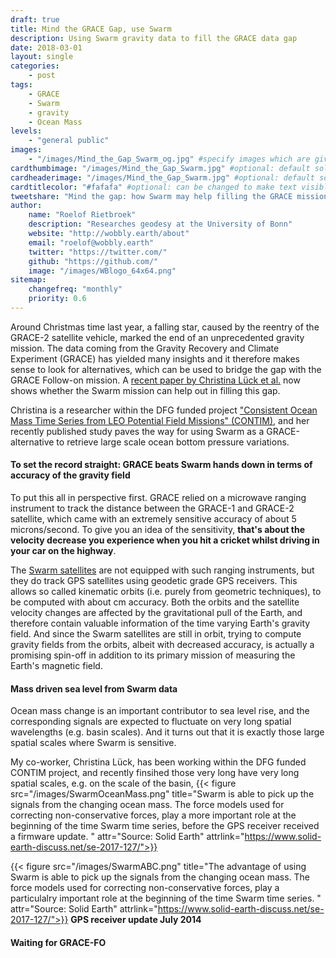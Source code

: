 ```yaml
---
draft: true
title: Mind the GRACE Gap, use Swarm
description: Using Swarm gravity data to fill the GRACE data gap
date: 2018-03-01
layout: single
categories:
    - post
tags:
    - GRACE
    - Swarm
    - gravity
    - Ocean Mass
levels:
    - "general public"
images: 
    - "/images/Mind_the_Gap_Swarm_og.jpg" #specify images which are given to FB and co to add while linking
cardthumbimage: "/images/Mind_the_Gap_Swarm.jpg" #optional: default solid color if unset
cardheaderimage: "/images/Mind_the_Gap_Swarm.jpg" #optional: default solid color if unset set with: hcardbackground: "#263238"
cardtitlecolor: "#fafafa" #optional: can be changed to make text visible over card image
tweetshare: "Mind the gap: how Swarm may help filling the GRACE mission gap"
author:
    name: "Roelof Rietbroek"
    description: "Researches geodesy at the University of Bonn"
    website: "http://wobbly.earth/about"
    email: "roelof@wobbly.earth"
    twitter: "https://twitter.com/"
    github: "https://github.com/"
    image: "/images/WBlogo_64x64.png"
sitemap:
    changefreq: "monthly"
    priority: 0.6
---
```


Around Christmas time last year, a falling star, caused by the reentry of the GRACE-2 satellite vehicle, marked the end of an unprecedented gravity mission. The data coming from the Gravity Recovery and Climate Experiment (GRACE) has yielded many insights and it therefore makes sense to look for alternatives, which can be used to bridge the gap with the GRACE Follow-on mission. A [recent paper by Christina Lück et al.](https://www.solid-earth-discuss.net/se-2017-127/) now shows whether the Swarm mission can help out in filling this gap.
<!--more-->
Christina is a researcher within the DFG funded project ["Consistent Ocean Mass Time Series from LEO Potential Field Missions" (CONTIM)](/project/contim), and her recently published study paves the way for using Swarm as a GRACE-alternative to retrieve large scale ocean bottom pressure variations.   

#### To set the record straight: GRACE beats Swarm hands down in terms of accuracy of the gravity field 
To put this all in perspective first. GRACE relied on a microwave ranging instrument to track the distance between the GRACE-1 and GRACE-2 satellite, which came with an extremely sensitive accuracy of about 5 microns/second. To give you an idea of the sensitivity, **that's about the velocity decrease you experience when you hit a cricket whilst driving in your car on the highway**. 

The [Swarm satellites](http://www.esa.int/Our_Activities/Observing_the_Earth/Swarm/Introducing_Swarm) are not equipped with such ranging instruments, but they do track GPS satellites using geodetic grade GPS receivers. This allows so called kinematic orbits (i.e. purely from geometric techniques), to be computed with about cm accuracy. Both the orbits and the satellite velocity changes are affected by the gravitational pull of the Earth, and therefore contain valuable information of the time varying Earth's gravity field. 
And since the Swarm satellites are still in orbit, trying to compute gravity fields from the orbits, albeit with decreased accuracy, is actually a promising spin-off in addition to its primary mission of measuring the Earth's magnetic field.


####  Mass driven sea level from Swarm data
Ocean mass change is an important contributor to sea level rise, and the corresponding signals are expected to fluctuate on very long spatial wavelengths (e.g. basin scales). And it turns out that it is exactly those large spatial scales where Swarm is sensitive. 

My co-worker, Christina Lück, has been working within the DFG funded CONTIM project, and recently finsihed   those very long have very long spatial scales, e.g. on the scale of the basin, 
{{< figure src="/images/SwarmOceanMass.png" title="Swarm is able to pick up the signals from the changing ocean mass. The force models used for correcting non-conservative forces, play a more important role at the beginning of the time Swarm time series, before the GPS receiver received a firmware update. " attr="Source: Solid Earth" attrlink="https://www.solid-earth-discuss.net/se-2017-127/">}}

{{< figure src="/images/SwarmABC.png" title="The advantage of using Swarm   is able to pick up the signals from the changing ocean mass. The force models used for correcting non-conservative forces, play a particulalry important role at the beginning of the time Swarm time series. " attr="Source: Solid Earth" attrlink="https://www.solid-earth-discuss.net/se-2017-127/">}}
**GPS receiver update July 2014**


#### Waiting for GRACE-FO


